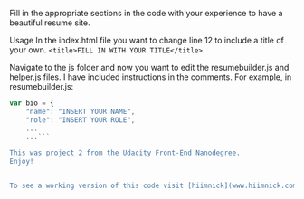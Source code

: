 Fill in the appropriate sections in the code with your experience to have a beautiful resume site.

Usage
In the index.html file you want to change line 12 to include a title of your own.
```<title>FILL IN WITH YOUR TITLE</title>```

Navigate to the js folder and now you want to edit the resumebuilder.js and helper.js files. I have included instructions in the comments.
For example, in resumebuilder.js:
```Javascript
var bio = {
    "name": "INSERT YOUR NAME",
    "role": "INSERT YOUR ROLE",
    ...
    ...```

This was project 2 from the Udacity Front-End Nanodegree.
Enjoy!


To see a working version of this code visit [hiimnick](www.hiimnick.com).

